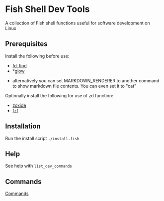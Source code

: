 # Fish Shell Dev Tools

A collection of Fish shell functions useful for software development on Linux

## Prerequisites

Install the following before use:

 - [fd-find](https://github.com/sharkdp/fd)
 - *[glow](https://github.com/charmbracelet/glow)

 * alternatively you can set MARKDOWN_RENDERER to another command to show markdown file contents. You can even set it to "cat"

Optionally install the following for use of zd function:

 - [zoxide](https://github.com/ajeetdsouza/zoxide)
 - [fzf](https://github.com/junegunn/fzf)

## Installation

Run the install script `./install.fish`

## Help

See help with `list_dev_commands`

## Commands

[Commands](commands.md)
